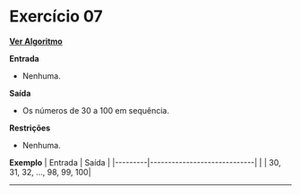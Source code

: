 # Exercício 07
[**Ver Algoritmo**](Algoritmo07.md)

**Entrada**

- Nenhuma.

**Saída**

- Os números de 30 a 100 em sequência.

**Restrições**
- Nenhuma.

**Exemplo**
| Entrada | Saída                       |
|---------|-----------------------------|
|         | 30, 31, 32, ..., 98, 99, 100|

---
